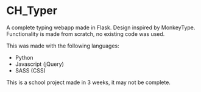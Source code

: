 # CH_Typer
A complete typing webapp made in Flask. Design inspired by MonkeyType. Functionality is made from scratch, no existing code was used.

This was made with the following languages:

- Python
- Javascript (jQuery)
- SASS (CSS)

This is a school project made in 3 weeks, it may not be complete.
